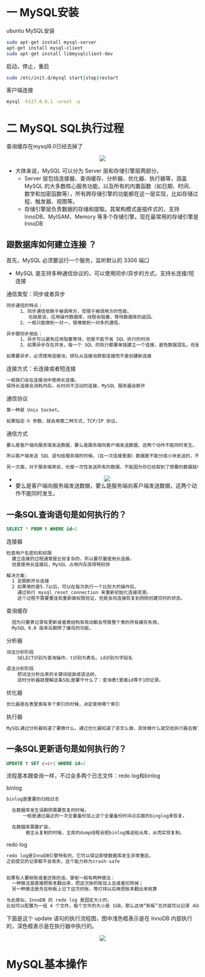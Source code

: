 # 一 MySQL安装

ubuntu MySQL安装 
```bash
sudo apt-get install mysql-server 
apt-get install mysql-client
sudo apt-get install libmysqlclient-dev 
```
启动，停止，重启 
```bash
sudo /etc/init.d/mysql start|stop|restart
```

客户端连接 
```bash
mysql -h127.0.0.1 -uroot -p
```

# 二 MySQL SQL执行过程



查询缓存在mysql8.0已经去掉了

<div align="center"> <img src="img/SQL查询过程.png"/> </div>

* 大体来说，MySQL 可以分为 Server 层和存储引擎层两部分。
  * Server 层包括连接器、查询缓存、分析器、优化器、执行器等，涵盖 MySQL 的大多数核心服务功能，以及所有的内置函数（如日期、时间、数学和加密函数等），所有跨存储引擎的功能都在这一层实现，比如存储过程、触发器、视图等。
  * 存储引擎层负责数据的存储和提取。其架构模式是插件式的，支持 InnoDB、MyISAM、Memory 等多个存储引擎。现在最常用的存储引擎是 InnoDB

## 跟数据库如何建立连接 ？
首先，MySQL 必须要运行一个服务，监听默认的 3306 端口
 * MySQL 是支持多种通信协议的，可以使用同步/异步的方式，支持长连接/短连接

通信类型：同步或者异步
```bash
同步通信的特点：
     1、同步通信依赖于被调用方，受限于被调用方的性能。
        也就是说，应用操作数据库，线程会阻塞，等待数据库的返回。
     2、一般只能做到一对一，很难做到一对多的通信。

异步跟同步相反：
     1、异步可以避免应用阻塞等待，但是不能节省 SQL 执行的时间
     2、如果异步存在并发，每一个 SQL 的执行都要单独建立一个连接，避免数据混乱。但是这样会给服务端带来巨大的压力

如果要异步，必须使用连接池，排队从连接池获取连接而不是创建新连接     

```
连接方式：长连接或者短连接

```bash
一般我们会在连接池中使用长连接。
保持长连接会消耗内存。长时间不活动的连接，MySQL 服务器会断开
```
通信协议
```bash
第一种是 Unix Socket。

如果指定-h 参数，就会用第二种方式，TCP/IP 协议。

```
通信方式

```bash
要么是客户端向服务端发送数据，要么是服务端向客户端发送数据，这两个动作不能同时发生。

所以客户端发送 SQL 语句给服务端的时候，（在一次连接里面）数据是不能分成小块发送的，不管你的 SQL 语句有多大，都是一次性发送。

另一方面，对于服务端来说，也是一次性发送所有的数据，不能因为你已经取到了想要的数据就中断操作，这个时候会对网络和内存产生大量消耗。
```

* <div align="center"> <img src="img/通信方式.png"/> </div>
* 要么是客户端向服务端发送数据，要么是服务端向客户端发送数据，这两个动作不能同时发生。



## 一条SQL查询语句是如何执行的？

```sql
SELECT * FROM t WHERE id=1
```

连接器


```bash
检查用户名密码和权限
  建立连接的过程通常是比较复杂的，所以要尽量使用长连接。
  但是使用长连接后，MySQL 占用内存涨得特别快

解决方案:
  1 定期断开长连接  
  2 如果用的是5.7以后，可以在每次执行一个比较大的操作后，
    通过执行 mysql_reset_connection 来重新初始化连接资源。
    这个过程不需要重连和重新做权限验证，但是会将连接恢复到刚刚创建完时的状态。
```
查询缓存
```bash
  因为只要表记录有更新或者表结构有改动都会导致整个表的所有缓存失效。 
  MySQL 8.0 版本后删除了缓存的功能，
```
分析器
```bash
词法分析阶段
    SELECT识别为查询操作，t识别为表名，id识别为字段名

语法分析阶段
    把词法分析出来的关键词组装成语法树，
    这时分析器就理解这条SQL是要干什么了：查询表t里面id等于1的记录。    

```
优化器 
```bash 
优化器是在表里面有多个索引的时候，决定使用哪个索引
```
执行器
```bash
MySQL通过分析器知道了要做什么，通过优化器知道了该怎么做，具体做什么就交给执行器去做了
```

## 一条SQL更新语句是如何执行的？
```sql
UPDATE t SET c=c+1 WHERE id=2
```
流程基本跟查询一样，不过会多两个日志文件：redo log和binlog

binlog
```bash
binlog是重要的归档日志

  在数据库发生误删除需要恢复的时候，
      一般是通过最近的一次全量备份加上这个全量备份时间点后面的binglog来恢复。

  在数据库需要扩容，
       做主从复制的时候，主库的dump线程会把binlog推送给从库，从而实现复制。

```
redo log

```bash
redo log是InnoDB引擎特有的，它可以保证即使数据库发生异常重启，
之前提交的记录都不会丢失，这个能力称为crash-safe


如果有人要赊账或者还账的话，掌柜一般有两种做法：
  一种做法是直接把账本翻出来，把这次赊的账加上去或者扣除掉；
  另一种做法是先在粉板上记下这次的账，等打烊以后再把账本翻出来核算

与此类似，InnoDB 的 redo log 是固定大小的，
比如可以配置为一组 4 个文件，每个文件的大小是 1GB，那么这块“粉板”总共就可以记录 4GB 的操作。


```
下面是这个 update 语句的执行流程图，图中浅色框表示是在 InnoDB 内部执行的，深色框表示是在执行器中执行的。

<div align="center"> <img src="img/SQL更新过程.png"/> </div>

# MySQL基本操作





